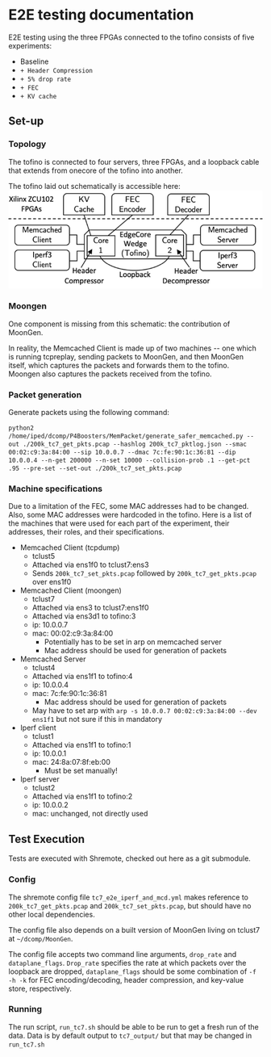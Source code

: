 # E2E testing documentation

E2E testing using the three FPGAs connected to the tofino
consists of five experiments:

* Baseline
* `+ Header Compression`
* `+ 5% drop rate`
* `+ FEC`
* `+ KV cache`

## Set-up

### Topology

The tofino is connected to four servers, three FPGAs, and a loopback cable that extends from onecore of the tofino into another.

The tofino laid out schematically is accessible here:
![Tofino Topology](tofino.png?raw=true "Tofino Topology")

### Moongen

One component is missing from this schematic: the contribution of MoonGen.

In reality, the Memcached Client is made up of two machines -- one which is running tcpreplay, sending packets to MoonGen, and then MoonGen itself, which captures the packets and forwards them to the tofino. Moongen also captures the packets received from the tofino.

### Packet generation

Generate packets using the following command:
```
python2 /home/iped/dcomp/P4Boosters/MemPacket/generate_safer_memcached.py --out ./200k_tc7_get_pkts.pcap --hashlog 200k_tc7_pktlog.json --smac 00:02:c9:3a:84:00 --sip 10.0.0.7 --dmac 7c:fe:90:1c:36:81 --dip 10.0.0.4 --n-get 200000 --n-set 10000 --collision-prob .1 --get-pct .95 --pre-set --set-out ./200k_tc7_set_pkts.pcap
```

### Machine specifications

Due to a limitation of the FEC, some MAC addresses had to be changed. Also, some MAC addresses were hardcoded in the tofino. Here is a list of the machines that were used for each part of the experiment, their addresses, their roles, and their specifications.

* Memcached Client (tcpdump)
  * tclust5
  * Attached via ens1f0 to tclust7:ens3
  * Sends `200k_tc7_set_pkts.pcap` followed by `200k_tc7_get_pkts.pcap` over ens1f0
* Memcached Client (moongen)
  * tclust7
  * Attached via ens3 to tclust7:ens1f0
  * Attached via ens3d1 to tofino:3
  * ip: 10.0.0.7
  * mac: 00:02:c9:3a:84:00
    * Potentially has to be set in arp on memcached server
    * Mac address should be used for generation of packets
* Memcached Server
  * tclust4
  * Attached via ens1f1 to tofino:4
  * ip: 10.0.0.4
  * mac: 7c:fe:90:1c:36:81
    * Mac address should be used for generation of packets
  * May have to set arp with `arp -s 10.0.0.7 00:02:c9:3a:84:00 --dev ens1f1` but not sure if this in mandatory
* Iperf client
  * tclust1
  * Attached via ens1f1 to tofino:1
  * ip: 10.0.0.1
  * mac: 24:8a:07:8f:eb:00
    * Must be set manually!
* Iperf server
  * tclust2
  * Attached via ens1f1 to tofino:2
  * ip: 10.0.0.2
  * mac: unchanged, not directly used


## Test Execution

Tests are executed with Shremote, checked out here as a git submodule.

### Config

The shremote config file `tc7_e2e_iperf_and_mcd.yml` makes reference to `200k_tc7_get_pkts.pcap` and `200k_tc7_set_pkts.pcap`, but should have no other local dependencies.

The config file also depends on a built version of MoonGen living on tclust7 at `~/dcomp/MoonGen`.

The config file accepts two command line arguments, `drop_rate` and `dataplane_flags`. `Drop_rate` specifies the rate at which packets over the loopback are dropped, `dataplane_flags` should be some combination of `-f -h -k` for FEC encoding/decoding, header compression, and key-value store, respectively.

### Running

The run script, `run_tc7.sh` should be able to be run to get a fresh run of the data. Data is by default output to `tc7_output/` but that may be changed in `run_tc7.sh`
